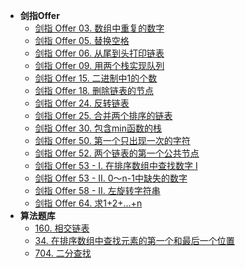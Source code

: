   - **剑指Offer**
    - [剑指 Offer 03. 数组中重复的数字](docs/剑指Offer/剑指%20Offer%2003.%20数组中重复的数字.md)
    - [剑指 Offer 05. 替换空格](docs/剑指Offer/剑指%20Offer%2005.%20替换空格.md)
    - [剑指 Offer 06. 从尾到头打印链表](docs/剑指Offer/剑指%20Offer%2006.%20从尾到头打印链表.md)
    - [剑指 Offer 09. 用两个栈实现队列](docs/剑指Offer/剑指%20Offer%2009.%20用两个栈实现队列.md)
    - [剑指 Offer 15. 二进制中1的个数](docs/剑指Offer/剑指%20Offer%2015.%20二进制中1的个数.md)
    - [剑指 Offer 18. 删除链表的节点](docs/剑指Offer/剑指%20Offer%2018.%20删除链表的节点.md)
    - [剑指 Offer 24. 反转链表](docs/剑指Offer/剑指%20Offer%2024.%20反转链表.md)
    - [剑指 Offer 25. 合并两个排序的链表](docs/剑指Offer/剑指%20Offer%2025.%20合并两个排序的链表.md)
    - [剑指 Offer 30. 包含min函数的栈](docs/剑指Offer/剑指%20Offer%2030.%20包含min函数的栈.md)
    - [剑指 Offer 50. 第一个只出现一次的字符](docs/剑指Offer/剑指%20Offer%2050.%20第一个只出现一次的字符.md)
    - [剑指 Offer 52. 两个链表的第一个公共节点](docs/剑指Offer/剑指%20Offer%2052.%20两个链表的第一个公共节点.md)
    - [剑指 Offer 53 - I. 在排序数组中查找数字 I](docs/剑指Offer/剑指%20Offer%2053%20-%20I.%20在排序数组中查找数字%20I.md)
    - [剑指 Offer 53 - II. 0～n-1中缺失的数字](docs/剑指Offer/剑指%20Offer%2053%20-%20II.%200～n-1中缺失的数字.md)
    - [剑指 Offer 58 - II. 左旋转字符串](docs/剑指Offer/剑指%20Offer%2058%20-%20II.%20左旋转字符串.md)
    - [剑指 Offer 64. 求1+2+…+n](docs/剑指Offer/剑指%20Offer%2064.%20求1+2+…+n.md)
  - **算法题库**
    - [160. 相交链表](docs/算法题库/160.%20相交链表.md)
    - [34. 在排序数组中查找元素的第一个和最后一个位置](docs/算法题库/34.%20在排序数组中查找元素的第一个和最后一个位置.md)
    - [704. 二分查找](docs/算法题库/704.%20二分查找.md)
